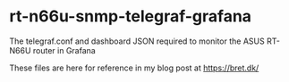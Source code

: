 # rt-n66u-snmp-telegraf-grafana
The telegraf.conf and dashboard JSON required to monitor the ASUS RT-N66U router in Grafana

These files are here for reference in my blog post at https://bret.dk/
